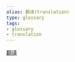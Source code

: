 ```yaml
---
alias: 翻译(translation)
type: glossary
tags:
- glossary
- translation
---
```



[翻译](https://en.cppreference.com/w/cpp/language/translation_phases)